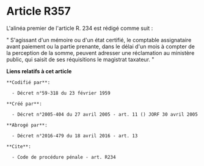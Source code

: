 # Article R357

L'alinéa premier de l'article R. 234 est rédigé comme suit : 

" S'agissant d'un mémoire ou d'un état certifié, le comptable assignataire avant paiement ou la partie prenante, dans le
délai d'un mois à compter de la perception de la somme, peuvent adresser une réclamation au ministère public, qui saisit de
ses réquisitions le magistrat taxateur. "

**Liens relatifs à cet article**

	**Codifié par**:

	  - Décret n°59-318 du 23 février 1959

	**Créé par**:

	  - Décret n°2005-404 du 27 avril 2005 - art. 11 () JORF 30 avril 2005

	**Abrogé par**:

	  - Décret n°2016-479 du 18 avril 2016 - art. 13

	**Cite**:

	  - Code de procédure pénale - art. R234
